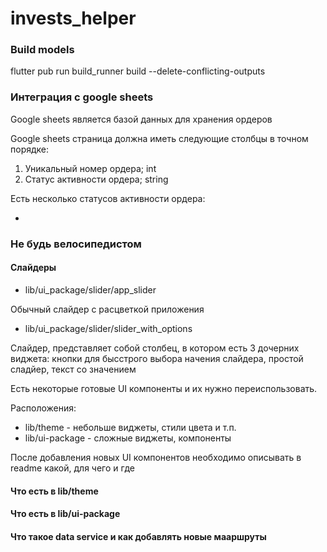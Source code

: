 # invests_helper

### Build models

flutter pub run build_runner build --delete-conflicting-outputs

### Интеграция с google sheets

Google sheets является базой данных для хранения ордеров

Google sheets страница должна иметь следующие столбцы в точном порядке:

1. Уникальный номер ордера; int
2. Статус активности ордера; string

Есть несколько статусов активности ордера:

* 



### Не будь велосипедистом

#### Слайдеры

* lib/ui_package/slider/app_slider 
  
Обычный слайдер с расцветкой приложения

* lib/ui_package/slider/slider_with_options 

Слайдер, представляет собой столбец, в котором есть 3 дочерних виджета: кнопки для бысстрого
выбора начения слайдера, простой сладйер, текст со значением

Есть некоторые готовые UI компоненты и их нужно переиспользовать.

Расположения:

* lib/theme - небольше виджеты, стили цвета и т.п.
* lib/ui-package - сложные виджеты, компоненты

После добавления новых UI компонентов необходимо описывать в readme какой, для чего и где

#### Что есть в lib/theme


#### Что есть в lib/ui-package

#### Что такое data service и как добавлять новые мааршруты

